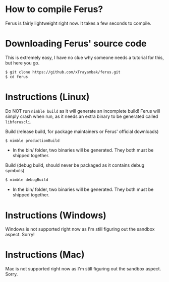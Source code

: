 # How to compile Ferus?

Ferus is fairly lightweight right now. It takes a few seconds to compile.

# Downloading Ferus' source code
This is extremely easy, I have no clue why someone needs a tutorial for this, but here you go.
```bash
$ git clone https://github.com/xTrayambak/ferus.git
$ cd ferus
```

# Instructions (Linux)
Do NOT run `nimble build` as it will generate an incomplete build! Ferus will simply
crash when run, as it needs an extra binary to be generated called `libferuscli`.

Build (release build, for package maintainers or Ferus' official downloads)
```bash
$ nimble productionBuild
```
- In the bin/ folder, two binaries will be generated. They both must be shipped together.

Build (debug build, should never be packaged as it contains debug symbols)
```bash
$ nimble debugBuild
```
- In the bin/ folder, two binaries will be generated. They both must be shipped together.

# Instructions (Windows)
Windows is not supported right now as I'm still figuring out the sandbox aspect.
Sorry!

# Instructions (Mac)
Mac is not supported right now as I'm still figuring out the sandbox aspect.
Sorry.
